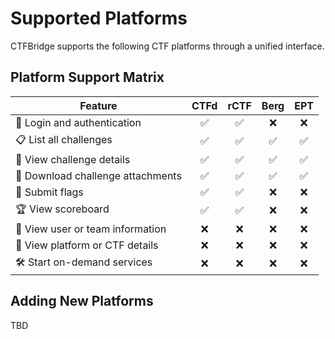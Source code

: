 # Supported Platforms

CTFBridge supports the following CTF platforms through a unified interface.

## Platform Support Matrix

| Feature                            | CTFd | rCTF | Berg | EPT  |
|------------------------------------|:----:|:----:|:----:|:----:|
| 🔐 Login and authentication        | ✅   | ✅   | ❌   | ❌   |
| 📋 List all challenges             | ✅   | ✅   | ✅   |  ✅  |
| 📄 View challenge details          | ✅   | ✅   | ✅   | ✅   |
| 📎 Download challenge attachments  | ✅   | ✅   | ✅   | ✅   |
| 🚩 Submit flags                    | ✅   | ✅   | ❌   |❌    |
| 🏆 View scoreboard                 | ✅   | ✅   | ❌   |❌    |
| 👤 View user or team information   | ❌   | ❌   | ❌   |❌    |
| 🧭 View platform or CTF details    | ❌   | ❌   | ❌   |❌    |
| 🛠️ Start on-demand services        | ❌   | ❌   | ❌   |❌    |

## Adding New Platforms

TBD
